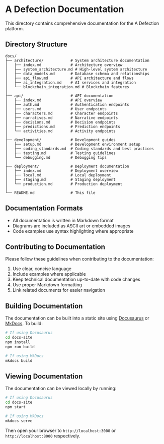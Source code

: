 # A Defection Documentation

This directory contains comprehensive documentation for the A Defection platform.

## Directory Structure

```
docs/
├── architecture/            # System architecture documentation
│   ├── index.md             # Architecture overview
│   ├── system_architecture.md # High-level system architecture
│   ├── data_models.md       # Database schema and relationships
│   ├── api_flow.md          # API architecture and flows
│   ├── ai_integration.md    # AI services and integration
│   └── blockchain_integration.md # Blockchain features
│
├── api/                     # API documentation
│   ├── index.md             # API overview
│   ├── auth.md              # Authentication endpoints
│   ├── users.md             # User endpoints
│   ├── characters.md        # Character endpoints
│   ├── narratives.md        # Narrative endpoints
│   ├── decisions.md         # Decision endpoints
│   ├── predictions.md       # Prediction endpoints
│   └── activities.md        # Activity endpoints
│
├── development/             # Development guides
│   ├── setup.md             # Development environment setup
│   ├── coding_standards.md  # Coding standards and best practices
│   ├── testing.md           # Testing guidelines
│   └── debugging.md         # Debugging tips
│
├── deployment/              # Deployment documentation
│   ├── index.md             # Deployment overview
│   ├── local.md             # Local deployment
│   ├── staging.md           # Staging deployment
│   └── production.md        # Production deployment
│
└── README.md                # This file
```

## Documentation Formats

- All documentation is written in Markdown format
- Diagrams are included as ASCII art or embedded images
- Code examples use syntax highlighting where appropriate

## Contributing to Documentation

Please follow these guidelines when contributing to the documentation:

1. Use clear, concise language
2. Include examples where applicable
3. Keep technical documentation up-to-date with code changes
4. Use proper Markdown formatting
5. Link related documents for easier navigation

## Building Documentation

The documentation can be built into a static site using [Docusaurus](https://docusaurus.io/) or [MkDocs](https://www.mkdocs.org/). To build:

```bash
# If using Docusaurus
cd docs-site
npm install
npm run build

# If using MkDocs
mkdocs build
```

## Viewing Documentation

The documentation can be viewed locally by running:

```bash
# If using Docusaurus
cd docs-site
npm start

# If using MkDocs
mkdocs serve
```

Then open your browser to `http://localhost:3000` or `http://localhost:8000` respectively. 